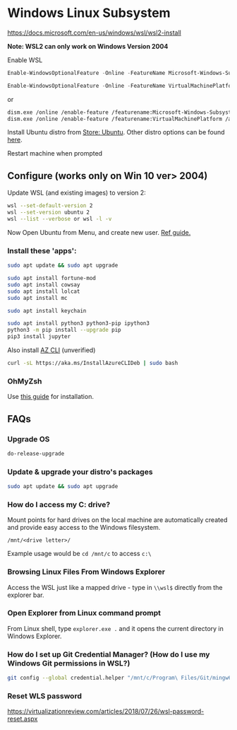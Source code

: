 
# Windows Linux Subsystem 
https://docs.microsoft.com/en-us/windows/wsl/wsl2-install

**Note: WSL2 can only work on Windows Version 2004**

Enable WSL

```powershell
Enable-WindowsOptionalFeature -Online -FeatureName Microsoft-Windows-Subsystem-Linux -All -NoRestart

Enable-WindowsOptionalFeature -Online -FeatureName VirtualMachinePlatform -All -NoRestart
```

or 
```bash
dism.exe /online /enable-feature /featurename:Microsoft-Windows-Subsystem-Linux /all /norestart
dism.exe /online /enable-feature /featurename:VirtualMachinePlatform /all /norestart
```

Install Ubuntu distro from [Store: Ubuntu](https://www.microsoft.com/en-us/p/ubuntu/9nblggh4msv6). Other distro options can be found [here](https://docs.microsoft.com/en-us/windows/wsl/install-win10#install-your-linux-distribution-of-choice). 

Restart machine when prompted

## Configure (works only on Win 10 ver> 2004)

Update WSL (and existing images) to version 2:
```bash
wsl --set-default-version 2
wsl --set-version ubuntu 2
wsl --list --verbose or wsl -l -v
```

Now Open Ubuntu from Menu, and create new user. [Ref guide.](https://docs.microsoft.com/en-us/windows/wsl/initialize-distro)

### Install these 'apps':
```bash
sudo apt update && sudo apt upgrade

sudo apt install fortune-mod
sudo apt install cowsay
sudo apt install lolcat
sudo apt install mc

sudo apt install keychain

sudo apt install python3 python3-pip ipython3
python3 -m pip install --upgrade pip
pip3 install jupyter
```

Also install [AZ CLI](https://docs.microsoft.com/en-us/cli/azure/install-azure-cli-apt?view=azure-cli-latest) (unverified)
```bash
curl -sL https://aka.ms/InstallAzureCLIDeb | sudo bash
```

### OhMyZsh

Use [this guide](zsh.md) for installation.

## FAQs

### Upgrade OS
```bash
do-release-upgrade
```

### Update & upgrade your distro's packages
```bash
sudo apt update && sudo apt upgrade
```

### How do I access my C: drive?
Mount points for hard drives on the local machine are automatically created and provide easy access to the Windows filesystem.

`/mnt/<drive letter>/`

Example usage would be `cd /mnt/c` to access `c:\`

### Browsing Linux Files From Windows Explorer

Access the WSL just like a mapped drive - type in `\\wsl$` directly from the explorer bar.

### Open Explorer from Linux command prompt

From Linux shell, type `explorer.exe .` and it opens the current directory in Windows Explorer.

### How do I set up Git Credential Manager? (How do I use my Windows Git permissions in WSL?)

```bash
git config --global credential.helper "/mnt/c/Program\ Files/Git/mingw64/libexec/git-core/git-credential-manager.exe"
```

### Reset WLS password
https://virtualizationreview.com/articles/2018/07/26/wsl-password-reset.aspx